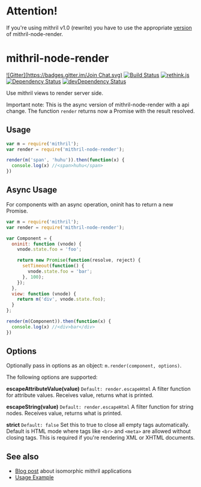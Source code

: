Attention!
==========

If you're using mithril v1.0 (rewrite) you have to use the appropriate [version](https://github.com/StephanHoyer/mithril-node-render/tree/rewrite) of mithril-node-render.

mithril-node-render
===================
[![Gitter](https://badges.gitter.im/Join Chat.svg)](https://gitter.im/StephanHoyer/mithril-node-render?utm_source=badge&utm_medium=badge&utm_campaign=pr-badge&utm_content=badge)
[![Build Status](https://travis-ci.org/StephanHoyer/mithril-node-render.svg?branch=master)](https://travis-ci.org/StephanHoyer/mithril-node-render)
[![rethink.js](https://img.shields.io/badge/rethink-js-yellow.svg)](https://github.com/rethinkjs/manifest)
[![Dependency Status](https://david-dm.org/stephanhoyer/mithril-node-render.svg)](https://david-dm.org/stephanhoyer/mithril-node-render)
[![devDependency Status](https://david-dm.org/stephanhoyer/mithril-node-render/dev-status.svg)](https://david-dm.org/stephanhoyer/mithril-node-render#info=devDependencies)

Use mithril views to render server side.

Important note: This is the async version of mithril-node-render with a api change.
The function ```render``` returns now a Promise with the result resolved.

Usage
-----

```javascript
var m = require('mithril');
var render = require('mithril-node-render');

render(m('span', 'huhu')).then(function(x) {
  console.log(x) //<span>huhu</span>
})
```

Async Usage
-----------

For components with an async operation, oninit has to return a new Promise.

```javascript
var m = require('mithril');
var render = require('mithril-node-render');

var Component = {
  oninit: function (vnode) {
    vnode.state.foo = 'foo';

    return new Promise(function(resolve, reject) {
      setTimeout(function() {
        vnode.state.foo = 'bar';
      }, 100);
    });
  },
  view: function (vnode) {
    return m('div', vnode.state.foo);
  }
};

render(m(Component)).then(function(x) {
  console.log(x) //<div>bar</div>
})
```

Options
-------

Optionally pass in options as an object: `m.render(component, options)`.

The following options are supported:

**escapeAttributeValue(value)**
`Default: render.escapeHtml`
A filter function for attribute values. Receives value, returns what is printed.

**escapeString(value)**
`Default: render.escapeHtml`
A filter function for string nodes. Receives value, returns what is printed.

**strict**
`Default: false`
Set this to true to close all empty tags automatically. Default is HTML mode where tags like `<br>` and `<meta>` are allowed without closing tags. This is required if you're rendering XML or XHTML documents.


See also
--------

* [Blog post](https://gist.github.com/StephanHoyer/bddccd9e159828867d2a) about isomorphic mithril applications
* [Usage Example](https://github.com/StephanHoyer/mithril-isomorphic-example/blob/master/README.md)
